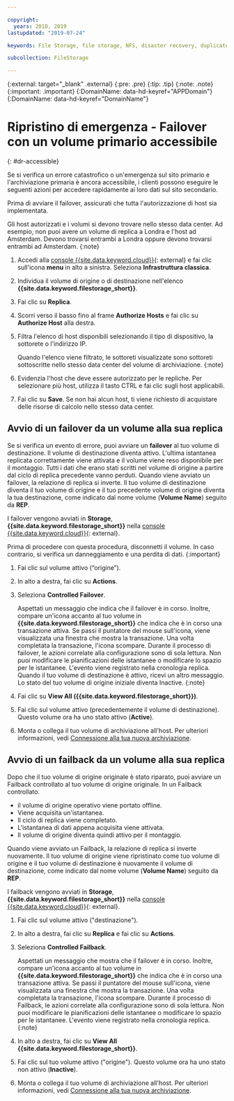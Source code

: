```yaml
---

copyright:
  years: 2018, 2019
lastupdated: "2019-07-24"

keywords: File Storage, file storage, NFS, disaster recovery, duplicate volume, replica volume, failover, failback,

subcollection: FileStorage

---
```

{:external: target="_blank" .external}
{:pre: .pre}
{:tip: .tip}
{:note: .note}
{:important: .important}
{:DomainName: data-hd-keyref="APPDomain"}
{:DomainName: data-hd-keyref="DomainName"}

# Ripristino di emergenza - Failover con un volume primario accessibile
{: #dr-accessible}

Se si verifica un errore catastrofico o un'emergenza sul sito primario e l'archiviazione primaria è ancora accessibile, i clienti possono eseguire le seguenti azioni per accedere rapidamente ai loro dati sul sito secondario.

Prima di avviare il failover, assicurati che tutta l'autorizzazione di host sia implementata.

Gli host autorizzati e i volumi si devono trovare nello stesso data center. Ad esempio, non puoi avere un volume di replica a Londra e l'host ad Amsterdam. Devono trovarsi entrambi a Londra oppure devono trovarsi entrambi ad Amsterdam.
{:note}

1. Accedi alla [console {{site.data.keyword.cloud}}](https://{DomainName}/catalog){: external} e fai clic sull'icona **menu** in alto a sinistra. Seleziona **Infrastruttura classica**.
2. Individua il volume di origine o di destinazione nell'elenco **{{site.data.keyword.filestorage_short}}**.
3. Fai clic su **Replica**.
4. Scorri verso il basso fino al frame **Authorize Hosts** e fai clic su **Authorize Host** alla destra.
5. Filtra l'elenco di host disponibili selezionando il tipo di dispositivo, la sottorete o l'indirizzo IP.

   Quando l'elenco viene filtrato, le sottoreti visualizzate sono sottoreti sottoscritte nello stesso data center del volume di archiviazione.
   {:note}
6. Evidenzia l'host che deve essere autorizzato per le repliche. Per selezionare più host, utilizza il tasto CTRL e fai clic sugli host applicabili.
6. Fai clic su **Save**. Se non hai alcun host, ti viene richiesto di acquistare delle risorse di calcolo nello stesso data center.

## Avvio di un failover da un volume alla sua replica

Se si verifica un evento di errore, puoi avviare un **failover** al tuo volume di destinazione. Il volume di destinazione diventa attivo. L'ultima istantanea replicata correttamente viene attivata e il volume viene reso disponibile per il montaggio. Tutti i dati che erano stati scritti nel volume di origine a partire dal ciclo di replica precedente vanno perduti. Quando viene avviato un failover, la relazione di replica si inverte. Il tuo volume di destinazione diventa il tuo volume di origine e il tuo precedente volume di origine diventa la tua destinazione, come indicato dal nome volume (**Volume Name**) seguito da **REP**.

I failover vengono avviati in **Storage**, **{{site.data.keyword.filestorage_short}}** nella [console {{site.data.keyword.cloud}}](https://{DomainName}/classic){: external}.

Prima di procedere con questa procedura, disconnetti il volume. In caso contrario, si verifica un danneggiamento e una perdita di dati.
{:important}

1. Fai clic sul volume attivo (“origine”).
2. In alto a destra, fai clic su **Actions**.
3. Seleziona **Controlled Failover**.

   Aspettati un messaggio che indica che il failover è in corso. Inoltre, compare un'icona accanto al tuo volume in **{{site.data.keyword.filestorage_short}}** che indica che è in corso una transazione attiva. Se passi il puntatore del mouse sull'icona, viene visualizzata una finestra che mostra la transazione. Una volta completata la transazione, l'icona scompare. Durante il processo di failover, le azioni correlate alla configurazione sono di sola lettura. Non puoi modificare le pianificazioni delle istantanee o modificare lo spazio per le istantanee. L'evento viene registrato nella cronologia replica.<br/> Quando il tuo volume di destinazione è attivo, ricevi un altro messaggio. Lo stato del tuo volume di origine iniziale diventa Inactive.
   {:note}
4. Fai clic su **View All ({{site.data.keyword.filestorage_short}})**.
5. Fai clic sul volume attivo (precedentemente il volume di destinazione). Questo volume ora ha uno stato attivo (**Active**).
6. Monta o collega il tuo volume di archiviazione all'host. Per ulteriori informazioni, vedi [Connessione alla tua nuova archiviazione](/docs/infrastructure/FileStorage?topic=FileStorage-getting-started#mountingstorage).


## Avvio di un failback da un volume alla sua replica

Dopo che il tuo volume di origine originale è stato riparato, puoi avviare un Failback controllato al tuo volume di origine originale. In un Failback controllato.

- il volume di origine operativo viene portato offline.
- Viene acquisita un'istantanea.
- Il ciclo di replica viene completato.
- L'istantanea di dati appena acquisita viene attivata.
- Il volume di origine diventa quindi attivo per il montaggio.

Quando viene avviato un Failback, la relazione di replica si inverte nuovamente. Il tuo volume di origine viene ripristinato come tuo volume di origine e il tuo volume di destinazione è nuovamente il volume di destinazione, come indicato dal nome volume (**Volume Name**) seguito da **REP**.

I failback vengono avviati in **Storage**, **{{site.data.keyword.filestorage_short}}** nella [console {{site.data.keyword.cloud}}](https://{DomainName}/classic){: external}.

1. Fai clic sul volume attivo ("destinazione").
2. In alto a destra, fai clic su **Replica** e fai clic su **Actions**.
3. Seleziona **Controlled Failback**.

   Aspettati un messaggio che mostra che il failover è in corso. Inoltre, compare un'icona accanto al tuo volume in **{{site.data.keyword.filestorage_short}}** che indica che è in corso una transazione attiva. Se passi il puntatore del mouse sull'icona, viene visualizzata una finestra che mostra la transazione. Una volta completata la transazione, l'icona scompare. Durante il processo di Failback, le azioni correlate alla configurazione sono di sola lettura. Non puoi modificare le pianificazioni delle istantanee o modificare lo spazio per le istantanee. L'evento viene registrato nella cronologia replica.
   {:note}
4. In alto a destra, fai clic su **View All {{site.data.keyword.filestorage_short}}**.
5. Fai clic sul tuo volume attivo ("origine"). Questo volume ora ha uno stato non attivo (**Inactive**).
6. Monta o collega il tuo volume di archiviazione all'host. Per ulteriori informazioni, vedi [Connessione alla tua nuova archiviazione](/docs/infrastructure/FileStorage?topic=FileStorage-getting-started#mountingstorage).
